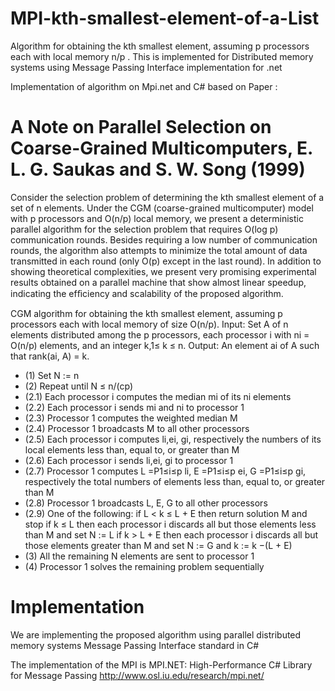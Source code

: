 MPI-kth-smallest-element-of-a-List
==================================

Algorithm for obtaining the kth smallest element, assuming p processors each with local memory n/p . This is implemented for Distributed memory systems using Message Passing Interface implementation for .net

Implementation of algorithm on Mpi.net and C# based on Paper : 

A Note on Parallel Selection on Coarse-Grained Multicomputers, E. L. G. Saukas and S. W. Song (1999)
==========================================

Consider the selection problem of determining the kth smallest element of a set of n elements. Under the CGM (coarse-grained multicomputer) model with p processors and O(n/p) local memory, we present a deterministic parallel algorithm for the selection problem that requires O(log p) communication rounds. Besides requiring a low number of communication rounds, the algorithm also attempts to minimize the total amount of data transmitted in each round (only O(p) except in the last round). In addition to showing theoretical complexities, we present very promising experimental results obtained on a parallel machine that show almost linear speedup, indicating the efﬁciency and scalability of the proposed algorithm.

CGM algorithm for obtaining the kth smallest element, assuming p processors each with local memory of size O(n/p).
Input: Set A of n elements distributed among the p processors, each processor i with ni = O(n/p) elements, and an integer k,1≤ k ≤ n. 
Output: An element ai of A such that rank(ai, A) = k. 

* (1) Set N := n 
* (2) Repeat until N ≤ n/(cp) 
* (2.1) Each processor i computes the median mi of its ni elements 
* (2.2) Each processor i sends mi and ni to processor 1 
* (2.3) Processor 1 computes the weighted median M 
* (2.4) Processor 1 broadcasts M to all other processors 
* (2.5) Each processor i computes li,ei, gi, respectively the numbers of its local elements less than, equal to, or greater than M 
* (2.6) Each processor i sends li,ei, gi to processor 1 
* (2.7) Processor 1 computes L =P1≤i≤p li, E =P1≤i≤p ei, G =P1≤i≤p gi, respectively the total numbers of elements less than, equal to, or greater than M 
* (2.8) Processor 1 broadcasts L, E, G to all other processors 
* (2.9) One of the following: if L < k ≤ L + E then return solution M and stop if k ≤ L then each processor i discards all but those elements less than M and set N := L if k > L + E then each processor i discards all but those elements greater than M and set N := G and k := k −(L + E) 
* (3) All the remaining N elements are sent to processor 1 
* (4) Processor 1 solves the remaining problem sequentially

Implementation
==============================
We are implementing the proposed algorithm using parallel distributed memory systems Message Passing Interface standard
in C#

The implementation of the MPI is MPI.NET: High-Performance C# Library for Message Passing 
http://www.osl.iu.edu/research/mpi.net/
